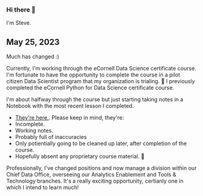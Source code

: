 ### Hi there 👋

I'm Steve. 

## May 25, 2023

Much has changed :) 

Currently, I'm working through the eCornell Data Science certificate course.  I'm fortunate to have the opportunity to complete the course in a pilot citizen Data Scientist program that my organization is trialing. 🙌 I previously completed the eCornell Python for Data Science certificate course.  

I'm about halfway through the course but just starting taking notes in a Notebook with the most recent lesson I completed.  
- [They're here.](https://github.com/sbogucki12/datascience).  Please keep in mind, they're:
 - Incomplete.  
 - Working notes. 
 - Probably full of inaccuracies 
 - Only potientially going to be cleaned up later, after completion of the course. 
 - Hopefully absent any proprietary course material.  🤞

Professionally, I've changed positions and now manage a division within our Chief Data Office, overseeing our Analytics Enablement and Tools & Technology branches.  It's a really exciting opportunity, certianly one in which I intend to learn much!




